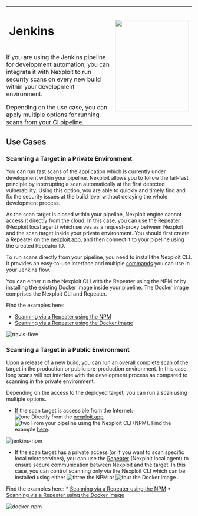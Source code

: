 <table id="integrations" >
  <tr>
    <td width="70%">
      <h1>Jenkins</h1>
    </td>
    <td width="30%" style="text-align:center" rowspan="3">
      <img src="guide/pipeline-integration/pipe-management/media/jenkins/jenkins-new-logo.png" width="200" height="250"></img>
    </td>
  </tr>
  <tr>
    <td style="text-align:left;vertical-align:text-top;padding:0px">
    <p>If you are using the Jenkins pipeline for development automation, you can integrate it with Nexploit to run security scans on every new build within your development environment.</p>
    Depending on the use case, you can apply multiple options for running scans from your CI pipeline. 
    </td>
  </tr>
</table>

## Use Cases <!-- {docsify-ignore} -->
### Scanning a Target in a Private Environment
You can run fast scans of the application which is currently under development within your pipeline. Nexploit allows you to follow the fail-fast principle by interrupting a scan automatically at the first detected vulnerability. Using this option, you are able to quickly and timely find and fix the security issues at the build level without delaying the whole development process.

As the scan target is closed within your pipeline, Nexploit engine cannot access it directly from the cloud. In this case, you can use the [Repeater](/guide/introduction/deployment-onprem.md) (Nexploit local agent) which serves as a request-proxy between Nexploit and the scan target inside your private environment.  You should first create a Repeater on the [nexploit.app](https://nexploit.app), and then connect it to your pipeline using the created Repeater ID. 

To run scans directly from your pipeline, you need to install the Nexploit CLI. It provides an easy-to-use interface and multiple [commands](guide/np-cli/command-list.md) you can use in your Jenkins flow. 

You can either run the Nexploit CLI with the Repeater using the NPM or by installing the existing Docker image inside your pipeline. The Docker image comprises the Nexploit CLI and Repeater. 

  Find the examples here: 
  * [Scanning via a Repeater using the NPM](https://kb.neuralegion.com/#/guide/pipeline-integration/pipe-management/jenkins/examples?id=example-2-scanning-via-a-repeater-using-the-nexploit-cli-npm-installation)
  * [Scanning via a Repeater using the Docker image](https://kb.neuralegion.com/#/guide/pipeline-integration/pipe-management/jenkins/examples?id=example-3-scanning-via-a-repeater-using-the-nexploit-cli-docker-installation)


 ![travis-flow](../media/jenkins/jenkins-flow.png ':size=45%')

 ### Scanning a Target in a Public Environment
 Upon a release of a new build, you can run an overall complete scan of the target in the production or public pre-production environment. In this case, long scans will not interfere with the development process as compared to scanning in the private environment.  

 Depending on the access to the deployed target, you can run a scan using multiple options.
 * If the scan target is accessible from the Internet:<br>
  ![one](../media/travis/1.png ':size=3%') Directly from the [nexploit.app](https://nexploit.app)<br>
  ![two](../media/travis/2.png ':size=3%') From your pipeline using the Nexploit CLI (NPM). Find the example [here](https://kb.neuralegion.com/#/guide/pipeline-integration/pipe-management/jenkins/examples?id=example-1-direct-scanning-using-the-nexploit-cli-npm-installation). 

 ![jenkins-npm](../media/jenkins/jenkins-npm.png ':size=65%')

 * If the scan target has a private access (or if you want to scan specific local microservices), you can use the [Repeater](/guide/introduction/deployment-onprem.md) (Nexploit local agent) to ensure secure communication between Nexploit and the target. In this case, you can control scanning  only via the Nexploit CLI which can be installed using either ![three](../media/travis/3.png ':size=3%') the NPM or ![four](../media/travis/4.png ':size=3%') the Docker image .

  Find the examples here:
      * [Scanning via a Repeater using the NPM](https://kb.neuralegion.com/#/guide/pipeline-integration/pipe-management/jenkins/examples?id=example-2-scanning-via-a-repeater-using-the-nexploit-cli-npm-installation)
      * [Scanning via a Repeater using the Docker image](https://kb.neuralegion.com/#/guide/pipeline-integration/pipe-management/jenkins/examples?id=example-3-scanning-via-a-repeater-using-the-nexploit-cli-docker-installation)

  ![docker-npm](../media/jenkins/docker-npm.png ':size=40%')